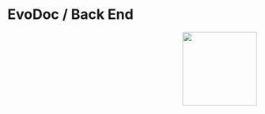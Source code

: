 # EvoDoc / Back End

<img align="right" width="150px" src="https://cdn0.iconfinder.com/data/icons/kameleon-free-pack-rounded/110/Database-Cloud-512.png">

